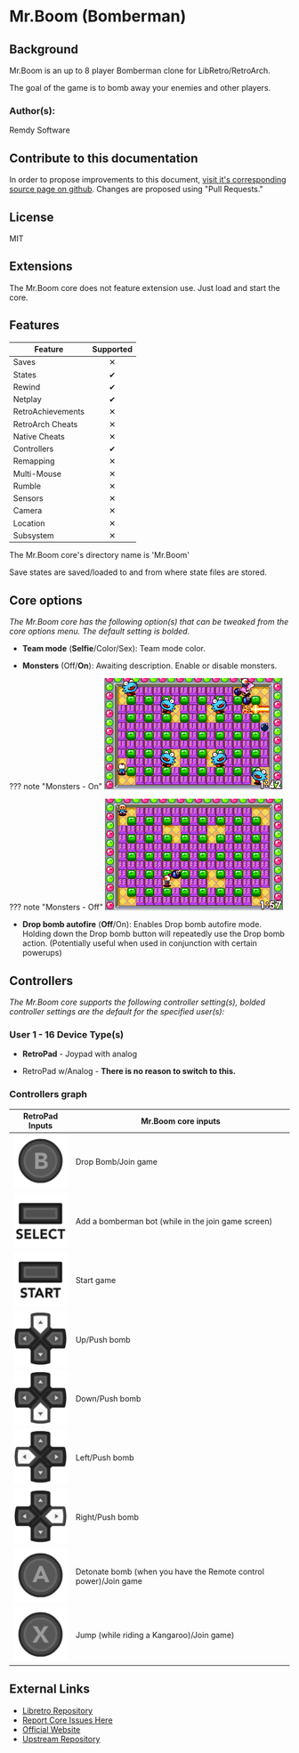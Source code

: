 # Mr.Boom (Bomberman)

## Background

Mr.Boom is an up to 8 player Bomberman clone for LibRetro/RetroArch.

The goal of the game is to bomb away your enemies and other players.

### Author(s):

Remdy Software 

## Contribute to this documentation

In order to propose improvements to this document, [visit it's corresponding source page on github](https://github.com/libretro/docs/tree/master/docs/library/mr_boom.md). Changes are proposed using "Pull Requests."

## License

MIT

## Extensions

The Mr.Boom core does not feature extension use. Just load and start the core.

## Features

| Feature           | Supported |
|-------------------|:---------:|
| Saves             | ✕         |
| States            | ✔         |
| Rewind            | ✔         |
| Netplay           | ✔         |
| RetroAchievements | ✕         |
| RetroArch Cheats  | ✕         |
| Native Cheats     | ✕         |
| Controllers       | ✔         |
| Remapping         | ✕         |
| Multi-Mouse       | ✕         |
| Rumble            | ✕         |
| Sensors           | ✕         |
| Camera            | ✕         |
| Location          | ✕         |
| Subsystem         | ✕         |

The Mr.Boom core's directory name is 'Mr.Boom'

Save states are saved/loaded to and from where state files are stored. 

## Core options

*The Mr.Boom core has the following option(s) that can be tweaked from the core options menu. The default setting is bolded.*

- **Team mode** (**Selfie**/Color/Sex): Team mode color.

- **Monsters** (Off/**On**): Awaiting description. Enable or disable monsters.

??? note "Monsters - On"
	![](../image/core/mr_boom/monsters_on.png)
	
??? note "Monsters - Off"
	![](../image/core/mr_boom/monsters_off.png)	

- **Drop bomb autofire** (**Off**/On): Enables Drop bomb autofire mode. Holding down the Drop bomb button will repeatedly use the Drop bomb action. (Potentially useful when used in conjunction with certain powerups)

## Controllers

*The Mr.Boom core supports the following controller setting(s), bolded controller settings are the default for the specified user(s):*

### User 1 - 16 Device Type(s)

* **RetroPad** - Joypad with analog

* RetroPad w/Analog - **There is no reason to switch to this.**

### Controllers graph

| RetroPad Inputs                                | Mr.Boom core inputs |
|------------------------------------------------|---------------------|
| ![](../image/retropad/retro_b.png)             | Drop Bomb/Join game                         |
| ![](../image/retropad/retro_select.png)        | Add a bomberman bot (while in the join game screen)                         |
| ![](../image/retropad/retro_start.png)         | Start game                         |
| ![](../image/retropad/retro_dpad_up.png)       | Up/Push bomb                         |
| ![](../image/retropad/retro_dpad_down.png)     | Down/Push bomb                         |
| ![](../image/retropad/retro_dpad_left.png)     | Left/Push bomb                         |
| ![](../image/retropad/retro_dpad_right.png)    | Right/Push bomb                         |
| ![](../image/retropad/retro_a.png)             | Detonate bomb (when you have the Remote control power)/Join game                         |
| ![](../image/retropad/retro_x.png)             | Jump (while riding a Kangaroo)/Join game)                         |

## External Links

* [Libretro Repository](https://github.com/libretro/mrboom-libretro)
* [Report Core Issues Here](https://github.com/libretro/libretro-meta)
* [Official Website](http://mrboom.mumblecore.org/)
* [Upstream Repository](https://github.com/Javanaise/mrboom-libretro)